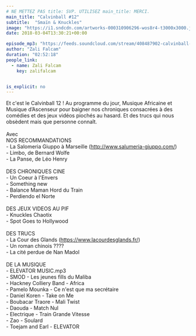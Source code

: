 ```yaml
---
# NE METTEZ PAS title: SVP. UTILISEZ main_title: MERCI.
main_title: "Calvinball #12"
subtitle:  "Smaïn & Knuckles"
image: "https://i1.sndcdn.com/artworks-000310906296-wos8r4-t3000x3000.jpg"
date: 2018-03-04T13:30:21+00:00

episode_mp3: "https://feeds.soundcloud.com/stream/408487902-calvinball-radio-calvinball-12-smain-knuckles.mp3"
author: "Zali Falcam"
duration: "02:52:18"
people_link: 
  - name: Zali Falcam
    key: zalifalcam


is_explicit: no
---
```


<PodcastHeader/>

<!-- ECRIRE LA DESCRIPTION DE L'EPISODE SOUS CETTE LIGNE -->
Et c'est le Calvinball 12 ! Au programme du jour, Musique Africaine et Musique d’Ascenseur pour baigner nos chroniques consacrées à des comédies et des jeux vidéos piochés au hasard. Et des trucs qui nous obsèdent mais que personne connaît.<br><br>Avec <br>NOS RECOMMANDATIONS<br>- La Salomeria Giuppo à Marseille (http://www.salumeria-giuppo.com/)<br>- Limbo, de Bernard Wolfe<br>- La Panse, de Léo Henry<br><br>DES CHRONIQUES CINE<br>- Un Coeur à l'Envers<br>- Something new<br>- Balance Maman Hord du Train<br>- Perdiendo el Norte<br><br>DES JEUX VIDEOS AU PIF<br>- Knuckles Chaotix<br>- Spot Goes to Hollywood<br><br>DES TRUCS <br>- La Cour des Glands (https://www.lacourdesglands.fr/)<br>- Un roman chinois ????<br>- La cité perdue de Nan Madol<br><br>DE LA MUSIQUE <br>- ELEVATOR MUSIC.mp3<br>- SMOD - Les jeunes fills du Maliba<br>- Hackney Colliery Band - Africa<br>- Pamelo Mounka - Ce n'est que ma secrétaire<br>- Daniel Koren - Take on Me<br>- Boubacar Traore - Mali Twist<br>- Daouda - Match Nul<br>- Electrique - Train Grande Vitesse<br>- Zao - Soulard<br>- Toejam and Earl - ELEVATOR

